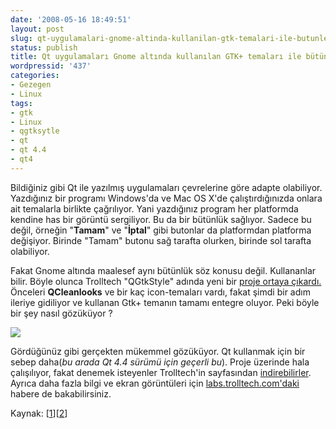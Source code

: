 ```yaml
---
date: '2008-05-16 18:49:51'
layout: post
slug: qt-uygulamalari-gnome-altinda-kullanilan-gtk-temalari-ile-butunlesiyor
status: publish
title: Qt uygulamaları Gnome altında kullanılan GTK+ temaları ile bütünleşiyor
wordpressid: '437'
categories:
- Gezegen
- Linux
tags:
- gtk
- Linux
- qgtksytle
- qt
- qt 4.4
- qt4
---
```


Bildiğiniz gibi Qt ile yazılmış uygulamaları çevrelerine göre adapte olabiliyor. Yazdığınız bir programı Windows'da ve Mac OS X'de çalıştırdığınızda onlara ait temalarla birlikte çağrılıyor. Yani yazdığınız program her platformda kendine has bir görüntü sergiliyor. Bu da bir bütünlük sağlıyor. Sadece bu değil, örneğin "**Tamam**" ve "**İptal**" gibi butonlar da platformdan platforma değişiyor. Birinde "Tamam" butonu sağ tarafta olurken, birinde sol tarafta olabiliyor.

Fakat Gnome altında maalesef aynı bütünlük söz konusu değil. Kullananlar bilir. Böyle olunca Trolltech  "QGtkStyle" adında yeni bir [proje ortaya çıkardı.](http://labs.trolltech.com/blogs/2008/05/13/introducing-qgtkstyle/) Önceleri **QCleanlooks** ve bir kaç icon-temaları vardı, fakat şimdi bir adım ileriye gidiliyor ve kullanan Gtk+ temanın tamamı entegre oluyor. Peki böyle bir şey nasıl gözüküyor ?


![](http://blog.arsln.org/image/textedit.png)


Gördüğünüz gibi gerçekten mükemmel gözüküyor. Qt kullanmak için bir sebep daha(_bu arada Qt 4.4 sürümü için geçerli bu_). Proje üzerinde hala çalışılıyor, fakat denemek isteyenler Trolltech'in sayfasından [indirebilirler](http://labs.trolltech.com/page/Projects/Styles/GtkStyle). Ayrıca daha fazla bilgi ve ekran görüntüleri için [labs.trolltech.com'daki](http://labs.trolltech.com/blogs/2008/05/13/introducing-qgtkstyle/) habere de bakabilirsiniz.

Kaynak: [[1](http://www.golem.de/0805/59758.html)][[2](http://labs.trolltech.com/blogs/2008/05/13/introducing-qgtkstyle/)]


